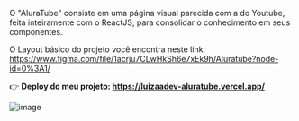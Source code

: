 O "AluraTube" consiste em uma página visual parecida com a do Youtube, feita inteiramente com o ReactJS, para consolidar o conhecimento em seus componentes.

O Layout básico do projeto você encontra neste link: https://www.figma.com/file/1acrju7CLwHkSh6e7xEk9h/Aluratube?node-id=0%3A1/

:point_right: <strong>Deploy do meu projeto: https://luizaadev-aluratube.vercel.app/</strong>

![image](https://user-images.githubusercontent.com/103958460/200677782-c9afce57-8bcb-4323-a090-775c022762b8.png)
